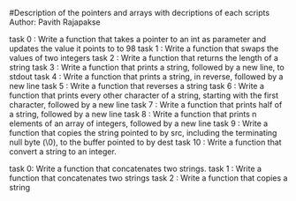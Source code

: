 #Description of the pointers and arrays with decriptions of each scripts
Author:  Pavith Rajapakse

task 0 : Write a function that takes a pointer to an int as parameter and updates the value it points to to 98
task 1 : Write a function that swaps the values of two integers
task 2 : Write a function that returns the length of a string
task 3 : Write a function that prints a string, followed by a new line, to stdout
task 4 : Write a function that prints a string, in reverse, followed by a new line
task 5 : Write a function that reverses a string
task 6 : Write a function that prints every other character of a string, starting with the first character, followed by a new line
task 7 : Write a function that prints half of a string, followed by a new line
task 8 : Write a function that prints n elements of an array of integers, followed by a new line
task 9 : Write a function that copies the string pointed to by src, including the terminating null byte (\0), to the buffer pointed to by dest
task 10 : Write a function that convert a string to an integer.

task 0: Write a function that concatenates two strings.
task 1 : Write a function that concatenates two strings
task 2 : Write a function that copies a string












